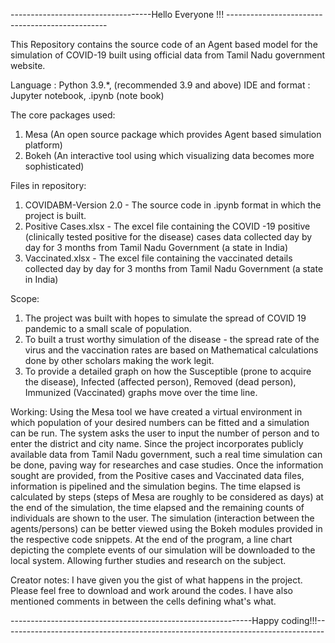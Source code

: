 -----------------------------------Hello Everyone !!! ------------------------------------------------

This Repository contains the source code of an Agent based model for the simulation of COVID-19 built using official data from Tamil Nadu government website.

Language : Python 3.9.*, (recommended 3.9 and above)
IDE and format : Jupyter notebook, .ipynb (note book)

The core packages used:
1. Mesa (An open source package which provides Agent based simulation platform)
2. Bokeh (An interactive tool using which visualizing data becomes more sophisticated)

Files in repository:
1. COVIDABM-Version 2.0 - The source code in .ipynb format in which the project is built.
2. Positive Cases.xlsx - The excel file containing the COVID -19 positive (clinically tested positive for the disease) cases data collected day by day for 3 months from Tamil Nadu Government (a state in India)
3. Vaccinated.xlsx - The excel file containing the vaccinated details collected day by day for 3 months from Tamil Nadu Government (a state in India)

Scope:
1. The project was built with hopes to simulate the spread of COVID 19 pandemic to a small scale of population.
2. To built a trust worthy simulation of the disease - the spread rate of the virus and the vaccination rates are based on Mathematical calculations done by other scholars making the work legit.
3. To provide a detailed graph on how the Susceptible (prone to acquire the disease), Infected (affected person), Removed (dead person), Immunized (Vaccinated) graphs move over the time line.

Working:
Using the Mesa tool we have created a virtual environment in which population of your desired numbers can be fitted and a simulation can be run. 
The system asks the user to input the number of person and to enter the district and city name. Since the project incorporates publicly available data from Tamil Nadu government, such a real time simulation can be done, paving way for researches and case studies.
Once the information sought are provided, from the Positive cases and Vaccinated data files, information is pipelined and the simulation begins.
The time elapsed is calculated by steps (steps of Mesa are roughly to be considered as days) at the end of the simulation, the time elapsed and the remaining counts of individuals are shown to the user.
The simulation (interaction between the agents/persons) can be better viewed using the Bokeh modules provided in the respective code snippets.
At the end of the program, a line chart depicting the complete events of our simulation will be downloaded to the local system. Allowing further studies and research on the subject.

Creator notes:
I have given you the gist of what happens in the project. Please feel free to download and work around the codes. I have also mentioned comments in between the cells defining what's what.

------------------------------------------------------------Happy coding!!!--------------------------------------------------------------------------------

